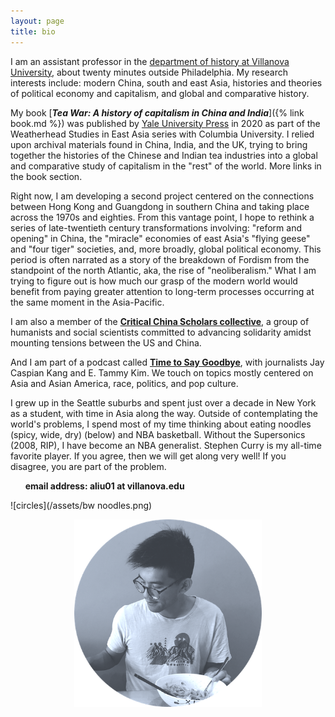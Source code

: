 ```yaml
---
layout: page
title: bio
---
```


I am an assistant professor in the [department of history at Villanova University](https://www1.villanova.edu/villanova/artsci/history.html), about twenty minutes outside Philadelphia. My research interests include: modern China, south and east Asia, histories and theories of political economy and capitalism, and global and comparative history.

My book [***Tea War: A history of capitalism in China and India***]({% link book.md %}) was published by [Yale University Press](https://yalebooks.yale.edu/book/9780300243734/tea-war) in 2020 as part of the Weatherhead Studies in East Asia series with Columbia University. I relied upon archival materials found in China, India, and the UK, trying to bring together the histories of the Chinese and Indian tea industries into a global and comparative study of capitalism in the "rest" of the world. More links in the book section.

Right now, I am developing a second project centered on the connections between Hong Kong and Guangdong in southern China and taking place across the 1970s and eighties. From this vantage point, I hope to rethink a series of late-twentieth century transformations involving: "reform and opening" in China, the "miracle" economies of east Asia's "flying geese" and "four tiger" societies, and, more broadly, global political economy. This period is often narrated as a story of the breakdown of Fordism from the standpoint of the north Atlantic, aka, the rise of "neoliberalism." What I am trying to figure out is how much our grasp of the modern world would benefit from paying greater attention to long-term processes occurring at the same moment in the Asia-Pacific.

I am also a member of the [**Critical China Scholars collective**](https://criticalchinascholars.org/), a group of humanists and social scientists committed to advancing solidarity amidst mounting tensions between the US and China.

And I am part of a podcast called [**Time to Say Goodbye**](https://goodbye.substack.com/), with journalists Jay Caspian Kang and E. Tammy Kim. We touch on topics mostly centered on Asia and Asian America, race, politics, and pop culture.

I grew up in the Seattle suburbs and spent just over a decade in New York as a student, with time in Asia along the way. Outside of contemplating the world's problems, I spend most of my time thinking about eating noodles (spicy, wide, dry) (below) and NBA basketball. Without the Supersonics (2008, RIP), I have become an NBA generalist. Stephen Curry is my all-time favorite player. If you agree, then we will get along very well! If you disagree, you are part of the problem.

&nbsp;&nbsp;&nbsp;&nbsp;&nbsp;&nbsp;**email address: aliu01 at villanova.edu**

![circles](/assets/bw noodles.png)

<p align="center">
  <img width="300" height="300" src="/assets/bw noodles.png">
</p>
